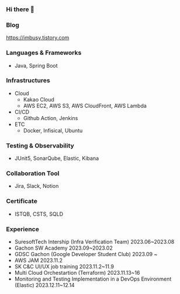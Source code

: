 ### Hi there 👋

### Blog
https://imbusy.tistory.com
### Languages & Frameworks
- Java, Spring Boot
### Infrastructures
- Cloud
  - Kakao Cloud
  - AWS EC2, AWS S3, AWS CloudFront, AWS Lambda
- CI/CD
  - Github Action, Jenkins
- ETC
  - Docker, Infisical, Ubuntu
### Testing & Observability
- JUnit5, SonarQube, Elastic, Kibana
### Collaboration Tool
- Jira, Slack, Notion
### Certificate
- ISTQB, CSTS, SQLD
### Experience
- SuresoftTech Intership (Infra Verification Team) 2023.06~2023.08
- Gachon SW Academy 2023.09~2023.02
- GDSC Gachon (Google Developer Student Club) 2023.09 ~
- AWS JAM 2023.11.2
- SK C&C UI/UX job training 2023.11.2~11.9
- Multi Cloud Orchestartion (Terraform) 2023.11.13~16
- Monitoring and Testing Implementation in a DevOps Environment (Elastic) 2023.12.11~12.14


